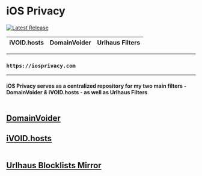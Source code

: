 # iOS Privacy

[![Latest Release](https://gitlab.com/iosprivacy/cdn/-/badges/release.svg)](https://gitlab.com/iosprivacy/cdn/-/releases)

| iVOID.hosts | DomainVoider | Urlhaus Filters |
---------|---------|---------|
***
### **`https://iosprivacy.com`**
***
#### iOS Privacy serves as a centralized repository for my two main filters - **DomainVoider** *&* **iVOID.hosts** - as well as **Urlhaus Filters**

| | | | | | |
|-|-|-|-|-|-|

## **[DomainVoider](https://domainvoider.iosprivacy.com/)**

## **[iVOID.hosts](https://ivoid.iosprivacy.com/)**

| | | | | | |
|-|-|-|-|-|-|

## **[Urlhaus Blocklists Mirror](https://urlhaus.iosprivacy.com/)**

